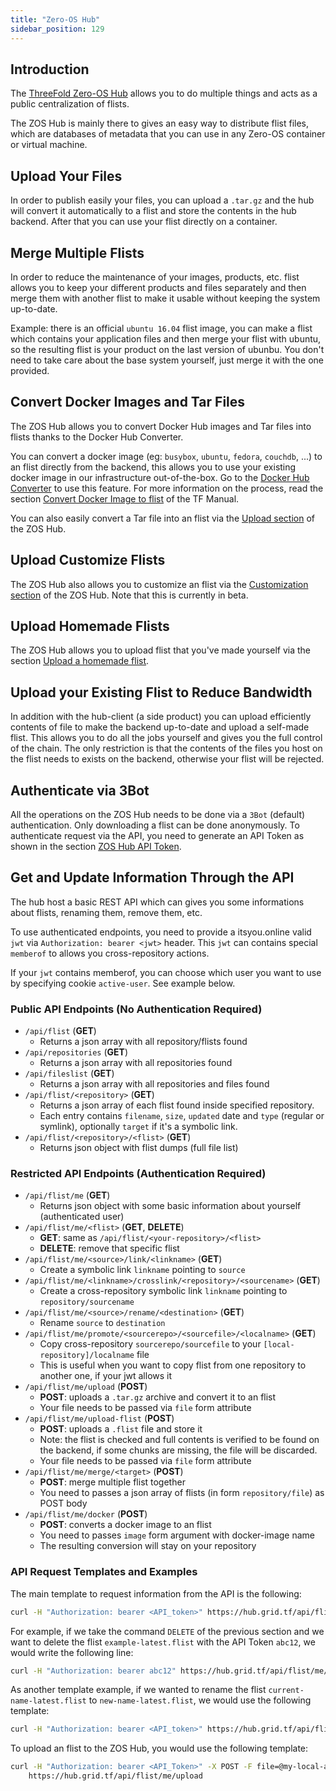 ```yaml
---
title: "Zero-OS Hub"
sidebar_position: 129
---
```




## Introduction

The [ThreeFold Zero-OS Hub](https://hub.grid.tf/) allows you to do multiple things and acts as a public centralization of flists.

The ZOS Hub is mainly there to gives an easy way to distribute flist files, which are databases of metadata that you can use in any Zero-OS container or virtual machine.

## Upload Your Files
In order to publish easily your files, you can upload a `.tar.gz` and the hub will convert it automatically to a flist
and store the contents in the hub backend. After that you can use your flist directly on a container.

## Merge Multiple Flists
In order to reduce the maintenance of your images, products, etc. flist allows you to keep your
different products and files separately and then merge them with another flist to make it usable without
keeping the system up-to-date.

Example: there is an official `ubuntu 16.04` flist image, you can make a flist which contains your application files
and then merge your flist with ubuntu, so the resulting flist is your product on the last version of ubunbu.
You don't need to take care about the base system yourself, just merge it with the one provided.

## Convert Docker Images and Tar Files

The ZOS Hub allows you to convert Docker Hub images and Tar files into flists thanks to the Docker Hub Converter. 

You can convert a docker image (eg: `busybox`, `ubuntu`, `fedora`, `couchdb`, ...) to an flist directly from the backend, this allows you to use your existing docker image in our infrastructure out-of-the-box. Go to the [Docker Hub Converter](https://hub.grid.tf/docker-convert) to use this feature. For more information on the process, read the section [Convert Docker Image to flist](./convert_docker_image) of the TF Manual.

You can also easily convert a Tar file into an flist via the [Upload section](https://hub.grid.tf/upload) of the ZOS Hub.

## Upload Customize Flists

The ZOS Hub also allows you to customize an flist via the [Customization section](https://hub.grid.tf/merge) of the ZOS Hub. Note that this is currently in beta.

## Upload Homemade Flists

The ZOS Hub allows you to upload flist that you've made yourself via the section [Upload a homemade flist](https://hub.grid.tf/upload-flist).

## Upload your Existing Flist to Reduce Bandwidth
In addition with the hub-client (a side product) you can upload efficiently contents of file
to make the backend up-to-date and upload a self-made flist. This allows you to do all the jobs yourself
and gives you the full control of the chain. The only restriction is that the contents of the files you host
on the flist needs to exists on the backend, otherwise your flist will be rejected.

## Authenticate via 3Bot
All the operations on the ZOS Hub needs to be done via a `3Bot` (default) authentication. Only downloading a flist can be done anonymously. To authenticate request via the API, you need to generate an API Token as shown in the section [ZOS Hub API Token](./api_token).

## Get and Update Information Through the API
The hub host a basic REST API which can gives you some informations about flists, renaming them, remove them, etc.

To use authenticated endpoints, you need to provide a itsyou.online valid `jwt` via `Authorization: bearer <jwt>` header.
This `jwt` can contains special `memberof` to allows you cross-repository actions.

If your `jwt` contains memberof, you can choose which user you want to use by specifying cookie `active-user`.
See example below.


### Public API Endpoints (No Authentication Required)
- `/api/flist` (**GET**)
  - Returns a json array with all repository/flists found
- `/api/repositories` (**GET**)
  - Returns a json array with all repositories found
- `/api/fileslist` (**GET**)
  - Returns a json array with all repositories and files found
- `/api/flist/<repository>` (**GET**)
  - Returns a json array of each flist found inside specified repository.
  - Each entry contains `filename`, `size`, `updated` date and `type` (regular or symlink), optionally `target` if it's a symbolic link.
- `/api/flist/<repository>/<flist>` (**GET**)
  - Returns json object with flist dumps (full file list)

### Restricted API Endpoints (Authentication Required)
- `/api/flist/me` (**GET**)
  - Returns json object with some basic information about yourself (authenticated user)
- `/api/flist/me/<flist>` (**GET**, **DELETE**)
  - **GET**: same as `/api/flist/<your-repository>/<flist>`
  - **DELETE**: remove that specific flist
- `/api/flist/me/<source>/link/<linkname>` (**GET**)
  - Create a symbolic link `linkname` pointing to `source`
- `/api/flist/me/<linkname>/crosslink/<repository>/<sourcename>` (**GET**)
  - Create a cross-repository symbolic link `linkname` pointing to `repository/sourcename`
- `/api/flist/me/<source>/rename/<destination>` (**GET**)
  - Rename `source` to `destination`
- `/api/flist/me/promote/<sourcerepo>/<sourcefile>/<localname>` (**GET**)
  - Copy cross-repository `sourcerepo/sourcefile` to your `[local-repository]/localname` file
  - This is useful when you want to copy flist from one repository to another one, if your jwt allows it
- `/api/flist/me/upload` (**POST**)
  - **POST**: uploads a `.tar.gz` archive and convert it to an flist
  - Your file needs to be passed via `file` form attribute
- `/api/flist/me/upload-flist` (**POST**)
  - **POST**: uploads a `.flist` file and store it
  - Note: the flist is checked and full contents is verified to be found on the backend, if some chunks are missing, the file will be discarded.
  - Your file needs to be passed via `file` form attribute
- `/api/flist/me/merge/<target>` (**POST**)
  - **POST**: merge multiple flist together
  - You need to passes a json array of flists (in form `repository/file`) as POST body
- `/api/flist/me/docker` (**POST**)
  - **POST**: converts a docker image to an flist
  - You need to passes `image` form argument with docker-image name
  - The resulting conversion will stay on your repository

### API Request Templates and Examples

The main template to request information from the API is the following:

```bash
curl -H "Authorization: bearer <API_token>" https://hub.grid.tf/api/flist/me/<flist_name> -X <COMMAND>
```

For example, if we take the command `DELETE` of the previous section and we want to delete the flist `example-latest.flist` with the API Token `abc12`, we would write the following line:

```bash
curl -H "Authorization: bearer abc12" https://hub.grid.tf/api/flist/me/example-latest.flist -X DELETE
```

As another template example, if we wanted to rename the flist `current-name-latest.flist` to `new-name-latest.flist`, we would use the following template:

```bash
curl -H "Authorization: bearer <API_token>" https://hub.grid.tf/api/flist/me/<current_flist_name>/rename/<new_flist_name> -X GET
```

To upload an flist to the ZOS Hub, you would use the following template:

```bash
curl -H "Authorization: bearer <API_Token>" -X POST -F file=@my-local-archive.tar.gz \
    https://hub.grid.tf/api/flist/me/upload
```
